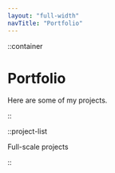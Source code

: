 ```yaml
---
layout: "full-width"
navTitle: "Portfolio"
---
```


::container

# Portfolio

Here are some of my projects.

::

::project-list

Full-scale projects

::
